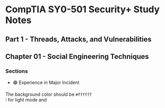 # CompTIA SY0-501 Security+ Study Notes

## Part 1 - Threads, Attacks, and Vulnerabilities  
## Chapter 01 - Social Engineering Techniques  

### Sections

* 🟢 Experience in Major Incident

The background color should be `#ffffff`  
:grey_exclamation: for light mode and 
